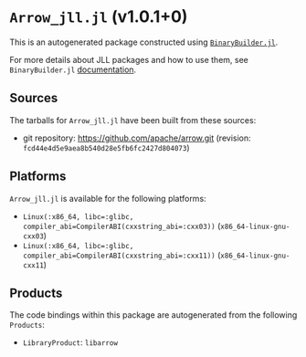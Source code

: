 # `Arrow_jll.jl` (v1.0.1+0)

This is an autogenerated package constructed using [`BinaryBuilder.jl`](https://github.com/JuliaPackaging/BinaryBuilder.jl).

For more details about JLL packages and how to use them, see `BinaryBuilder.jl` [documentation](https://juliapackaging.github.io/BinaryBuilder.jl/dev/jll/).

## Sources

The tarballs for `Arrow_jll.jl` have been built from these sources:

* git repository: https://github.com/apache/arrow.git (revision: `fcd44e4d5e9aea8b540d28e5fb6fc2427d804073`)

## Platforms

`Arrow_jll.jl` is available for the following platforms:

* `Linux(:x86_64, libc=:glibc, compiler_abi=CompilerABI(cxxstring_abi=:cxx03))` (`x86_64-linux-gnu-cxx03`)
* `Linux(:x86_64, libc=:glibc, compiler_abi=CompilerABI(cxxstring_abi=:cxx11))` (`x86_64-linux-gnu-cxx11`)

## Products

The code bindings within this package are autogenerated from the following `Products`:

* `LibraryProduct`: `libarrow`
